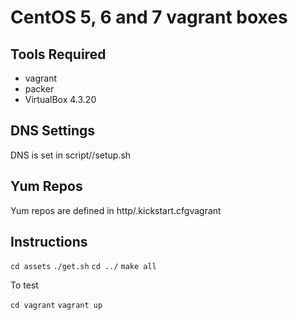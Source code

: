 CentOS 5, 6 and 7 vagrant boxes
===============================

Tools Required
--------------

- vagrant
- packer
- VirtualBox 4.3.20

DNS Settings
------------

DNS is set in script/<centos>/setup.sh

Yum Repos
---------

Yum repos are defined in http/<centos>.kickstart.cfgvagrant

Instructions
------------

`cd assets`
`./get.sh`
`cd ../`
`make all`

To test

`cd vagrant`
`vagrant up`
